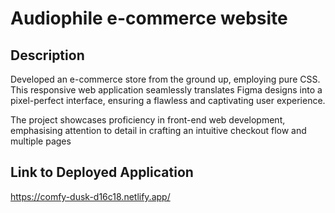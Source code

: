# Audiophile e-commerce website

## Description

Developed an e-commerce store from the ground up, employing pure CSS. This responsive web application seamlessly translates Figma designs into a pixel-perfect interface, ensuring a flawless and captivating user experience.

The project showcases proficiency in front-end web development, emphasising attention to detail in crafting an intuitive checkout flow and multiple pages

## Link to Deployed Application

https://comfy-dusk-d16c18.netlify.app/

